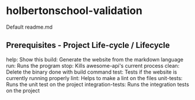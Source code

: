 # holbertonschool-validation

Default readme.md

## Prerequisites - Project Life-cycle / Lifecycle
help: Show this
build: Generate the website from the markdown language
run: Runs the program
stop: Kills awesome-api's current process
clean: Delete the binary done with build command
test: Tests if the website is currently running properly
lint: Helps to make a lint on the files
unit-tests: Runs the unit test on the project
integration-tests: Runs the integration tests on the project